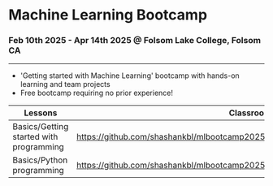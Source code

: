 # Machine Learning Bootcamp
### Feb 10th 2025 - Apr 14th 2025 @ Folsom Lake College, Folsom CA
---
- 'Getting started with Machine Learning' bootcamp with hands-on learning and team projects
- Free bootcamp requiring no prior experience!

| Lessons | Classroom/Take-home/Project |
|----|----|
| Basics/Getting started with programming | https://github.com/shashankbl/mlbootcamp2025flc/blob/main/1_Basics_GettingStartedWithProgramming.ipynb |
| Basics/Python programming | https://github.com/shashankbl/mlbootcamp2025flc/blob/main/2_Basics_PythonProgramming.ipynb |


